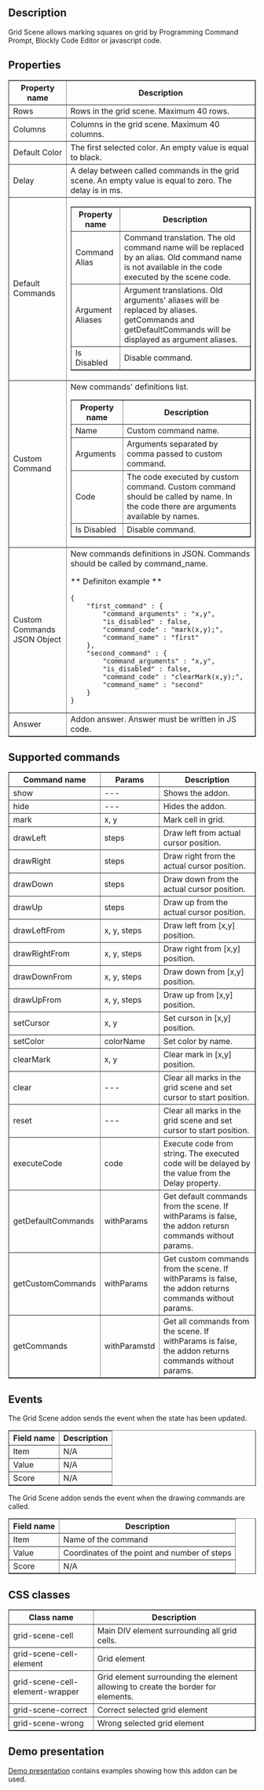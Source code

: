 ## Description
Grid Scene allows marking squares on grid by Programming Command Prompt, Blockly Code Editor or javascript code.

## Properties

<table border='1'>
    <tr>
        <th>Property name</th>
        <th>Description</th>
    </tr>
    <tr>
        <td>Rows</td>
        <td>Rows in the grid scene. Maximum 40 rows.</td>
    </tr>
    <tr>
        <td>Columns</td>
        <td>Columns in the grid scene. Maximum 40 columns.</td>
    </tr>
    <tr>
        <td>Default Color</td>
        <td>The first selected color. An empty value is equal to black.</td>
    </tr>
    <tr>
        <td>Delay</td>
        <td>A delay between called commands in the grid scene. An empty value is equal to zero. The delay is in ms.</td>
    </tr>
    <tr>
        <td>Default Commands</td>
        <td>
			<table border='1'>
				<tr>
					<th>Property name</th>
					<th>Description</th>
				</tr>
				<tr>
					<td>Command Alias</td>
					<td>Command translation. The old command name will be replaced by an alias. Old command name is not available in the code executed by the scene code. </td>
				</tr>
				<tr>
					<td>Argument Aliases</td>
					<td>Argument translations. Old arguments' aliases will be replaced by aliases. getCommands and getDefaultCommands will be displayed as argument aliases.</td>
				</tr>	
				<tr>
					<td>Is Disabled</td>
					<td>Disable command.</td>
				</tr>					
		</table>		
		</td>
    </tr>
    <tr>
        <td>Custom Command</td>
        <td>New commands' definitions list.</br>
			<table border='1'>
				<tr>
					<th>Property name</th>
					<th>Description</th>
				</tr>
				<tr>
					<td>Name</td>
					<td>Custom command name. </td>
				</tr>
				<tr>
					<td>Arguments</td>
					<td>Arguments separated by comma passed to custom command.</td>
				</tr>	
				<tr>
					<td>Code</td>
					<td>The code executed by custom command. Custom command should be called by name. In the code there are arguments available by names.</td>
				</tr>		
				<tr>
					<td>Is Disabled</td>
					<td>Disable command.</td>
				</tr>					
		</table>		
</td>
    </tr>
    <tr>
        <td>Custom Commands JSON Object</td>
		<td>New commands definitions in JSON. Commands should be called by command_name.
		
** Definiton example **

	{
		"first_command" : {
			"command_arguments" : "x,y",
			"is_disabled" : false,
			"command_code" : "mark(x,y);",
			"command_name" : "first"
		},
		"second_command" : {
			"command_arguments" : "x,y",
			"is_disabled" : false,
			"command_code" : "clearMark(x,y);",
			"command_name" : "second"
		}
	}
	
</td>
    </tr>
    <tr>
        <td>Answer</td>
        <td>Addon answer. Answer must be written in JS code.</td>
    </tr>
</table>

## Supported commands

<table border='1'>
    <tr>
        <th>Command name</th>
        <th>Params</th> 
        <th>Description</th> 
    </tr>
    <tr>
        <td>show</td>
        <td>---</td>
        <td>Shows the addon.</td>
    </tr>
    <tr>
        <td>hide</td>
        <td>---</td>
        <td>Hides the addon.</td>
    </tr>
    <tr>
        <td>mark</td>
        <td>x, y</td>
        <td>Mark cell in grid.</td>
    </tr>	
	<tr>
        <td>drawLeft</td>
        <td>steps</td>
        <td>Draw left from actual cursor position.</td>
    </tr>
	<tr>
        <td>drawRight</td>
        <td>steps</td>
        <td>Draw right from the actual cursor position.</td>
    </tr>
	<tr>
        <td>drawDown</td>
        <td>steps</td>
        <td>Draw down from the actual cursor position.</td>
    </tr>
	<tr>
        <td>drawUp</td>
        <td>steps</td>
        <td>Draw up from the actual cursor position.</td>
    </tr>
	<tr>
        <td>drawLeftFrom</td>
        <td>x, y, steps</td>
        <td>Draw left from [x,y] position.</td>
    </tr>
	<tr>
        <td>drawRightFrom</td>
        <td>x, y, steps</td>
        <td>Draw right from [x,y] position.</td>
    </tr>
	<tr>
        <td>drawDownFrom</td>
        <td>x, y, steps</td>
        <td>Draw down from [x,y] position.</td>
    </tr>
	<tr>
        <td>drawUpFrom</td>
        <td>x, y, steps</td>
        <td>Draw up from [x,y] position.</td>
    </tr>
	<tr>
        <td>setCursor</td>
        <td>x, y</td>
        <td>Set curson in [x,y] position.</td>
    </tr>
	<tr>
        <td>setColor</td>
        <td>colorName</td>
        <td>Set color by name.</td>
    </tr>
	<tr>
        <td>clearMark</td>
        <td>x, y</td>
        <td>Clear mark in [x,y] position.</td>
    </tr>
	<tr>
        <td>clear</td>
        <td>---</td>
        <td>Clear all marks in the grid scene and set cursor to start position.</td>
    </tr>
	<tr>
        <td>reset</td>
        <td>---</td>
        <td>Clear all marks in the grid scene and set cursor to start position.</td>
    </tr>
	<tr>
        <td>executeCode</td>
        <td>code</td>
        <td>Execute code from string. The executed code will be delayed by the value from the Delay property.</td>
    </tr>
	<tr>
        <td>getDefaultCommands</td>
        <td>withParams</td>
        <td>Get default commands from the scene. If withParams is false, the addon retursn commands without params.</td>
    </tr>
	<tr>
        <td>getCustomCommands</td>
        <td>withParams</td>
        <td>Get custom commands from the scene. If withParams is false, the addon returns commands without params.</td>
    </tr>
	<tr>
        <td>getCommands</td>
        <td>withParamstd</td>
        <td>Get all commands from the scene. If withParams is false, the addon returns commands without params.</td>
    </tr>
</table>

## Events
The Grid Scene addon sends the event when the state has been updated.
<table border='1'>
<tbody>
    <tr>
        <th>Field name</th>
        <th>Description</th>
    </tr>
    <tr>
        <tr>
            <td>Item</td>
            <td>N/A</td>
        </tr>
        <tr>
            <td>Value</td>
            <td>N/A</td>
        </tr>
        <tr>
            <td>Score</td>
            <td>N/A</td>
        </tr>
    </tr>
</tbody>
</table>

The Grid Scene addon sends the event when the drawing commands are called.
<table border='1'>
<tbody>
    <tr>
        <th>Field name</th>
        <th>Description</th>
    </tr>
    <tr>
        <tr>
            <td>Item</td>
            <td>Name of the command</td>
        </tr>
        <tr>
            <td>Value</td>
            <td>Coordinates of the point and number of steps</td>
        </tr>
        <tr>
            <td>Score</td>
            <td>N/A</td>
        </tr>
    </tr>
</tbody>
</table>

## CSS classes

<table border='1'>
    <tr>
        <th>Class name</th>
        <th>Description</th>
    </tr>
    <tr>
        <td>grid-scene-cell</td>
        <td>Main DIV element surrounding all grid cells.</td>
    </tr>
    <tr>
        <td>grid-scene-cell-element</td>
        <td>Grid element</td>
    </tr>
    <tr>
        <td>grid-scene-cell-element-wrapper</td>
        <td>Grid element surrounding the element allowing to create the border for elements.</td>
    </tr>
	<tr>
		<td>grid-scene-correct</td>
		<td>Correct selected grid element</td>
	</tr>
	<tr>
		<td>grid-scene-wrong</td>
		<td>Wrong selected grid element</td>
	</tr>
</table>

## Demo presentation

[Demo presentation](/embed/5327260697755648 "Demo presentation") contains examples showing how this addon can be used.                       